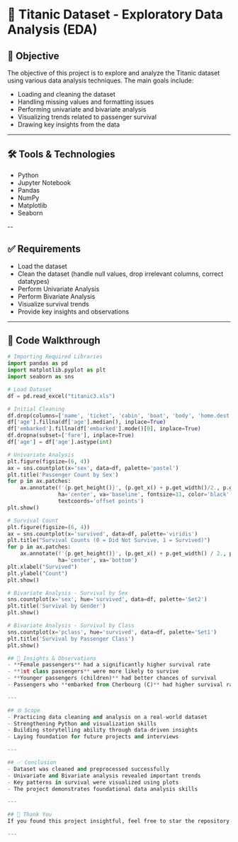 # 🚢 Titanic Dataset - Exploratory Data Analysis (EDA)

## 📌 Objective
The objective of this project is to explore and analyze the Titanic dataset using various data analysis techniques. The main goals include:
- Loading and cleaning the dataset
- Handling missing values and formatting issues
- Performing univariate and bivariate analysis
- Visualizing trends related to passenger survival
- Drawing key insights from the data

---

## 🛠 Tools & Technologies
- Python
- Jupyter Notebook
- Pandas
- NumPy
- Matplotlib
- Seaborn
  
--

## ✅ Requirements  
- Load the dataset  
- Clean the dataset (handle null values, drop irrelevant columns, correct datatypes)  
- Perform Univariate Analysis  
- Perform Bivariate Analysis  
- Visualize survival trends  
- Provide key insights and observations
  
---

## 📁 Code Walkthrough

```python
# Importing Required Libraries
import pandas as pd
import matplotlib.pyplot as plt
import seaborn as sns

# Load Dataset
df = pd.read_excel("titanic3.xls")

# Initial Cleaning
df.drop(columns=['name', 'ticket', 'cabin', 'boat', 'body', 'home.dest'], inplace=True)
df['age'].fillna(df['age'].median(), inplace=True)
df['embarked'].fillna(df['embarked'].mode()[0], inplace=True)
df.dropna(subset=['fare'], inplace=True)
df['age'] = df['age'].astype(int)

# Univariate Analysis
plt.figure(figsize=(6, 4))
ax = sns.countplot(x='sex', data=df, palette='pastel')
plt.title('Passenger Count by Sex')
for p in ax.patches:
    ax.annotate(f'{p.get_height()}', (p.get_x() + p.get_width()/2., p.get_height()),
                ha='center', va='baseline', fontsize=11, color='black', xytext=(0, 5),
                textcoords='offset points')
plt.show()

# Survival Count
plt.figure(figsize=(6, 4))
ax = sns.countplot(x='survived', data=df, palette='viridis')
plt.title("Survival Counts (0 = Did Not Survive, 1 = Survived)")
for p in ax.patches:
    ax.annotate(f'{p.get_height()}', (p.get_x() + p.get_width() / 2., p.get_height()), 
                ha='center', va='bottom')
plt.xlabel("Survived")
plt.ylabel("Count")
plt.show()

# Bivariate Analysis - Survival by Sex
sns.countplot(x='sex', hue='survived', data=df, palette='Set2')
plt.title('Survival by Gender')
plt.show()

# Bivariate Analysis - Survival by Class
sns.countplot(x='pclass', hue='survived', data=df, palette='Set1')
plt.title('Survival by Passenger Class')
plt.show()

## 🧠 Insights & Observations  
- **Female passengers** had a significantly higher survival rate  
- **1st class passengers** were more likely to survive  
- **Younger passengers (children)** had better chances of survival  
- Passengers who **embarked from Cherbourg (C)** had higher survival rate  

---

## 🌐 Scope  
- Practicing data cleaning and analysis on a real-world dataset  
- Strengthening Python and visualization skills  
- Building storytelling ability through data-driven insights  
- Laying foundation for future projects and interviews  

---

## ✅ Conclusion  
- Dataset was cleaned and preprocessed successfully  
- Univariate and Bivariate analysis revealed important trends  
- Key patterns in survival were visualized using plots  
- The project demonstrates foundational data analysis skills  

---

## 🙏 Thank You  
If you found this project insightful, feel free to star the repository ⭐ or connect with me on [LinkedIn](https://www.linkedin.com/in/your-profile)!

---
